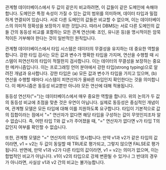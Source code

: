 관계형 데이터베이스에서 두 값이 같은지 비교하려면, 이 값들이 같은 도메인에 속해야 합니다. 도메인은 특정 속성이 가질 수 있는 값의 범위를 의미하며, 데이터 타입과 밀접하게 연결되어 있습니다. 서로 다른 도메인의 값들은 비교할 수 없으며, 이는 데이터베이스의 의미적 정확성을 보장하기 위한 것입니다. 따라서 DBMS는 서로 다른 도메인의 값들 간의 동등성 비교를 포함하는 모든 관계 연산(예: 조인, 유니온 등)을 명시적이든 암묵적이든 거부해야 한다는 것이 일반적인 원칙입니다.

관계형 데이터베이스에서 타입 시스템은 데이터의 무결성을 유지하는 데 중요한 역할을 합니다. 강한 타입 검사는 모든 값과 변수가 명확한 타입을 가지며, 연산을 수행할 때 시스템이 피연산자의 타입이 적절한지 검사합니다. 이는 데이터의 무결성을 보장하는 중요한 메커니즘입니다. 이는 프로그래밍 언어 분야에서 강한 타입(strong typing)으로 알려진 개념과 유사합니다. 강한 타입은 (a) 모든 값과 변수가 타입을 가지고 있으며, (b) 연산을 수행할 때마다 시스템이 피연산자가 올바른 타입인지 확인한다는 것을 의미합니다. 이 메커니즘은 동등성 비교뿐만 아니라 모든 연산에 대해 적용됩니다.

동등성 연산자("=")는 데이터베이스에서 매우 중요한 역할을 합니다. 위의 논의가 두 값의 동등성 비교에 초점을 맞춘 것은 우연이 아닙니다. 실제로 동등성은 중심적인 개념이며, 관계형 모델은 모든 타입에 대해 이를 지원하도록 요구합니다. 타입이 기본적으로 값의 집합이라는 점에서 "=" 연산자가 없다면 해당 타입을 구성하는 값이 무엇인지조차 알 수 없습니다. 즉, 어떤 타입 T와 값 v가 주어졌을 때, "=" 연산자가 없다면 v가 타입 T의 값인지 여부를 확인할 수 없습니다.

또한, 관계형 모델은 "=" 연산자의 의미도 명시합니다: 만약 v1과 v2가 같은 타입의 값이라면, v1 = v2는 두 값이 동일할 때 TRUE로 평가되고, 그렇지 않으면 FALSE로 평가됩니다. 반면에, 만약 v1과 v2가 다른 타입의 값이라면, v1 = v2는 의미가 없으며, 이는 합법적인 비교가 아닙니다. v1이 v2의 타입으로 강제 변환될 수 있거나 그 반대의 경우가 아니라면, 사실상 v1과 v2 간의 비교는 불가능합니다.